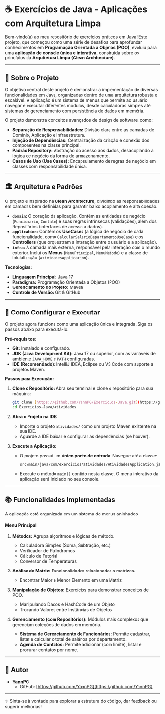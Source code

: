 # ☕ Exercícios de Java - Aplicações com Arquitetura Limpa

Bem-vindo(a) ao meu repositório de exercícios práticos em Java! Este projeto, que começou como uma série de desafios para aprofundar conhecimentos em **Programação Orientada a Objetos (POO)**, evoluiu para uma **aplicação de console única e interativa**, construída sobre os princípios da **Arquitetura Limpa (Clean Architecture)**.

---

## 🎯 Sobre o Projeto

O objetivo central deste projeto é demonstrar a implementação de diversas funcionalidades em Java, organizadas dentro de uma arquitetura robusta e escalável. A aplicação é um sistema de menus que permite ao usuário navegar e executar diferentes módulos, desde calculadoras simples até sistemas de gerenciamento com persistência de dados em memória.

O projeto demonstra conceitos avançados de design de software, como:
* **Separação de Responsabilidades:** Divisão clara entre as camadas de Domínio, Aplicação e Infraestrutura.
* **Injeção de Dependências:** Centralização da criação e conexão dos componentes na classe principal.
* **Padrão Repository:** Abstração do acesso aos dados, desacoplando a lógica de negócio da forma de armazenamento.
* **Casos de Uso (Use Cases):** Encapsulamento de regras de negócio em classes com responsabilidade única.

---

## 🏛️ Arquitetura e Padrões

O projeto é inspirado na **Clean Architecture**, dividindo as responsabilidades em camadas bem definidas para garantir baixo acoplamento e alta coesão.

* **`domain`:** O coração da aplicação. Contém as entidades de negócio (`Funcionario`, `Contato`) e suas regras intrínsecas (validações), além dos Repositórios (interfaces de acesso a dados).
* **`application`:** Contém os **UseCases** (a lógica de negócio de cada funcionalidade, como `CalcularSalarioDepartamentoUseCase`) e os **Controllers** (que orquestram a interação entre o usuário e a aplicação).
* **`infra`:** A camada mais externa, responsável pela interação com o mundo exterior. Inclui os **Menus** (`MenuPrincipal`, `MenuMetodo`) e a classe de inicialização (`AtividadesApplication`).

**Tecnologias:**
* **Linguagem Principal:** Java 17
* **Paradigma:** Programação Orientada a Objetos (POO)
* **Gerenciamento do Projeto:** Maven
* **Controle de Versão:** Git & GitHub

---

## 🚀 Como Configurar e Executar

O projeto agora funciona como uma aplicação única e integrada. Siga os passos abaixo para executá-lo.

**Pré-requisitos:**

* **Git:** Instalado e configurado.
* **JDK (Java Development Kit):** Java 17 ou superior, com as variáveis de ambiente `JAVA_HOME` e `PATH` configuradas.
* **IDE (Recomendado):** IntelliJ IDEA, Eclipse ou VS Code com suporte a projetos Maven.

**Passos para Execução:**

1.  **Clone o Repositório:**
    Abra seu terminal e clone o repositório para sua máquina:
    ```bash
    git clone [https://github.com/YannPG/Exercicios-Java.git](https://github.com/YannPG/Exercicios-Java.git)
    cd Exercicios-Java/atividades
    ```

2.  **Abra o Projeto na IDE:**
    * Importe o projeto `atividades/` como um projeto Maven existente na sua IDE.
    * Aguarde a IDE baixar e configurar as dependências (se houver).

3.  **Execute a Aplicação:**
    * O projeto possui um **único ponto de entrada**. Navegue até a classe:
        ```
        src/main/java/com/exercicios/atividades/AtividadesApplication.java
        ```
    * Execute o método `main()` contido nesta classe. O menu interativo da aplicação será iniciado no seu console.

---

## 📚 Funcionalidades Implementadas

A aplicação está organizada em um sistema de menus aninhados.

#### Menu Principal
1.  **Métodos:** Agrupa algoritmos e lógicas de método.
    * Calculadora Simples (Soma, Subtração, etc.)
    * Verificador de Palíndromos
    * Cálculo de Fatorial
    * Conversor de Temperaturas

2.  **Análise de Matriz:** Funcionalidades relacionadas a matrizes.
    * Encontrar Maior e Menor Elemento em uma Matriz

3.  **Manipulação de Objetos:** Exercícios para demonstrar conceitos de POO.
    * Manipulando Dados e HashCode de um Objeto
    * Trocando Valores entre Instâncias de Objetos

4.  **Gerenciamento (com Repositórios):** Módulos mais complexos que gerenciam coleções de dados em memória.
    * **Sistema de Gerenciamento de Funcionários:** Permite cadastrar, listar e calcular o total de salários por departamento.
    * **Agenda de Contatos:** Permite adicionar (com limite), listar e procurar contatos por nome.

---

## 👤 Autor

* **YannPG**
    * GitHub: [https://github.com/YannPG](https://github.com/YannPG)

---

✨ Sinta-se à vontade para explorar a estrutura do código, dar feedback ou sugerir melhorias!
